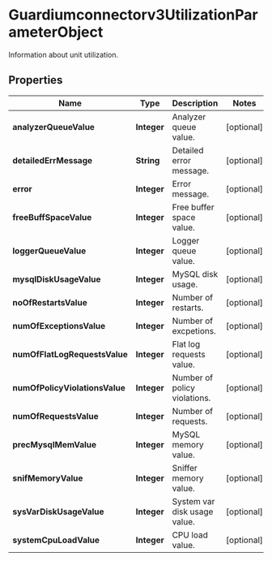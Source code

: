

# Guardiumconnectorv3UtilizationParameterObject

Information about unit utilization.

## Properties

| Name | Type | Description | Notes |
|------------ | ------------- | ------------- | -------------|
|**analyzerQueueValue** | **Integer** | Analyzer queue value. |  [optional] |
|**detailedErrMessage** | **String** | Detailed error message. |  [optional] |
|**error** | **Integer** | Error message. |  [optional] |
|**freeBuffSpaceValue** | **Integer** | Free buffer space value. |  [optional] |
|**loggerQueueValue** | **Integer** | Logger queue value. |  [optional] |
|**mysqlDiskUsageValue** | **Integer** | MySQL disk usage. |  [optional] |
|**noOfRestartsValue** | **Integer** | Number of restarts. |  [optional] |
|**numOfExceptionsValue** | **Integer** | Number of excpetions. |  [optional] |
|**numOfFlatLogRequestsValue** | **Integer** | Flat log requests value. |  [optional] |
|**numOfPolicyViolationsValue** | **Integer** | Number of policy violations. |  [optional] |
|**numOfRequestsValue** | **Integer** | Number of requests. |  [optional] |
|**precMysqlMemValue** | **Integer** | MySQL memory value. |  [optional] |
|**snifMemoryValue** | **Integer** | Sniffer memory value. |  [optional] |
|**sysVarDiskUsageValue** | **Integer** | System var disk usage value. |  [optional] |
|**systemCpuLoadValue** | **Integer** | CPU load value. |  [optional] |



